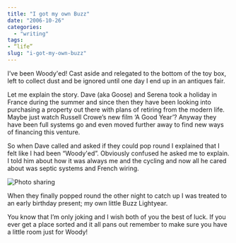 ```yaml
---
title: "I got my own Buzz"
date: "2006-10-26"
categories:
  - "writing"
tags:
- “life”
slug: "i-got-my-own-buzz"
---
```


I’ve been Woody'ed!
Cast aside and relegated to the bottom of the toy box, left to collect dust and be ignored until one day I end up in an antiques fair.

Let me explain the story.
Dave (aka Goose) and Serena took a holiday in France during the summer and since then they have been looking into purchasing a property out there with plans of retiring from the modern life. Maybe just watch Russell Crowe’s new film ‘A Good Year’?
Anyway they have been full systems go and even moved further away to find new ways of financing this venture.

So when Dave called and asked if they could pop round I explained that I felt like I had been “Woody'ed”. Obviously confused he asked me to explain.
I told him about how it was always me and the cycling and now all he cared about was septic systems and French wiring.

![Photo sharing][image-1]

When they finally popped round the other night to catch up I was treated to an early birthday present; my own little Buzz Lightyear.

You know that I’m only joking and I wish both of you the best of luck. If you ever get a place sorted and it all pans out remember to make sure you have a little room just for Woody!

[image-1]:	/images/279037621.jpg
